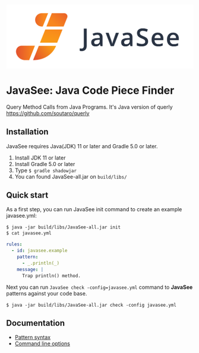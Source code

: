 ![JavaSee logo](logo/JavaSee.png)

# JavaSee: Java Code Piece Finder

Query Method Calls from Java Programs.  It's Java version of querly https://github.com/soutaro/querly

## Installation

JavaSee requires Java(JDK) 11 or later and Gradle 5.0 or later.

1. Install JDK 11 or later
2. Install Gradle 5.0 or later
3. Type `$ gradle shadowjar`
4. You can found JavaSee-all.jar on `build/libs/`

## Quick start

As a first step, you can run JavaSee init command to create an example
javasee.yml:

```
$ java -jar build/libs/JavaSee-all.jar init
$ cat javasee.yml
```

```yaml
rules:
  - id: javasee.example
    pattern:
      - _.println(_)
    message: |
      Trap println() method.
```

Next you can run `JavaSee check -config=javasee.yml` command to **JavaSee** patterns against your code base.

```
$ java -jar build/libs/JavaSee-all.jar check -config javasee.yml
```

## Documentation

- [Pattern syntax](doc/pattern-syntax.md)
- [Command line options](doc/command-line-options.md)

